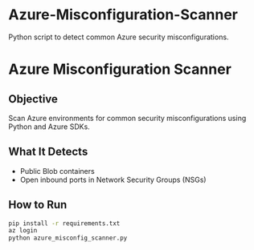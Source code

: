 # Azure-Misconfiguration-Scanner
Python script to detect common Azure security misconfigurations.

#  Azure Misconfiguration Scanner

##  Objective
Scan Azure environments for common security misconfigurations using Python and Azure SDKs.

##  What It Detects
- Public Blob containers
- Open inbound ports in Network Security Groups (NSGs)

##  How to Run
```bash
pip install -r requirements.txt
az login
python azure_misconfig_scanner.py
